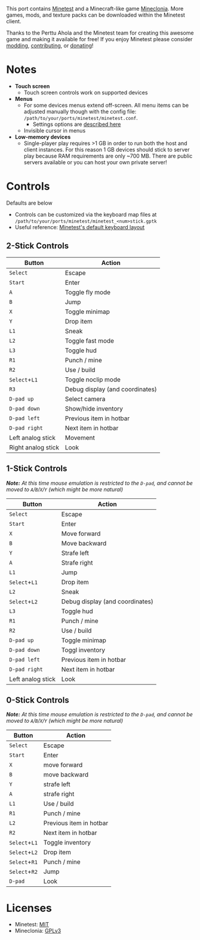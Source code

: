 This port contains [Minetest](https://www.minetest.net/) and a Minecraft-like game [Mineclonia](https://codeberg.org/mineclonia/mineclonia). More games, mods, and texture packs can be downloaded within the Minetest client.

Thanks to the Perttu Ahola and the Minetest team for creating this awesome game and making it available for free! If you enjoy Minetest please consider [modding](https://rubenwardy.com/minetest_modding_book/en/index.html), [contributing](https://www.minetest.net/get-involved/), or [donating](https://www.minetest.net/get-involved/#donate)!

# Notes
- **Touch screen**
  - Touch screen controls work on supported devices
- **Menus**
  - For some devices menus extend off-screen. All menu items can be adjusted manually though with the config file: `/path/to/your/ports/minetest/minetest.conf`.
    - Settings options are [described here](http://doxy.minetest.net/settings.html)
  - Invisible cursor in menus
- **Low-memory devices**
  - Single-player play requires >1 GB in order to run both the host and client instances. For this reason 1 GB devices should stick to server play because RAM requirements are only ~700 MB. There are public servers available or you can host your own private server!

# Controls
Defaults are below
- Controls can be customized via the keyboard map files at `/path/to/your/ports/minetest/minetest_<num>stick.gptk`
- Useful reference: [Minetest's default keyboard layout](https://wiki.minetest.net/Controls)

## 2-Stick Controls
|Button|Action|
|--|--|
|`Select`|Escape|
|`Start`|Enter|
|`A`|Toggle fly mode|
|`B`|Jump|
|`X`|Toggle minimap|
|`Y`|Drop item|
|`L1`|Sneak|
|`L2`|Toggle fast mode|
|`L3`|Toggle hud|
|`R1`|Punch / mine|
|`R2`|Use / build|
|`Select`+`L1`|Toggle noclip mode|
|`R3`|Debug display (and coordinates)|
|`D-pad up`|Select camera|
|`D-pad down`|Show/hide inventory|
|`D-pad left`|Previous item in hotbar|
|`D-pad right`|Next item in hotbar|
|Left analog stick|Movement|
|Right analog stick|Look|

## 1-Stick Controls
***Note:** At this time mouse emulation is restricted to the `D-pad`, and cannot be moved to `A`/`B`/`X`/`Y` (which might be more natural)*

|Button|Action|
|--|--|
|`Select`|Escape|
|`Start`|Enter|
|`X`|Move forward|
|`B`|Move backward|
|`Y`|Strafe left|
|`A`|Strafe right|
|`L1`|Jump|
|`Select`+`L1`|Drop item|
|`L2`|Sneak|
|`Select`+`L2`|Debug display (and coordinates)|
|`L3`|Toggle hud|
|`R1`|Punch / mine|
|`R2`|Use / build|
|`D-pad up`  |Toggle minimap|
|`D-pad down`|Toggl inventory|
|`D-pad left`|Previous item in hotbar|
|`D-pad right`|Next item in hotbar|
|Left analog stick|Look|

## 0-Stick Controls
***Note:** At this time mouse emulation is restricted to the `D-pad`, and cannot be moved to `A`/`B`/`X`/`Y` (which might be more natural)*

|Button|Action|
|--|--|
|`Select`|Escape|
|`Start`|Enter|
|`X`|move forward|
|`B`|move backward|
|`Y`|strafe left|
|`A`|strafe right|
|`L1`|Use / build|
|`R1`|Punch / mine
|`L2`|Previous item in hotbar|
|`R2`|Next item in hotbar|
|`Select`+`L1`|Toggle inventory|
|`Select`+`L2`|Drop item|
|`Select`+`R1`|Punch / mine
|`Select`+`R2`|Jump|
|`D-pad`  |Look|

# Licenses
- Minetest: [MIT](https://github.com/minetest/minetest.github.io?tab=MIT-1-ov-file#readme)
- Mineclonia: [GPLv3](https://codeberg.org/mineclonia/mineclonia/src/branch/main/LICENSE.txt)
